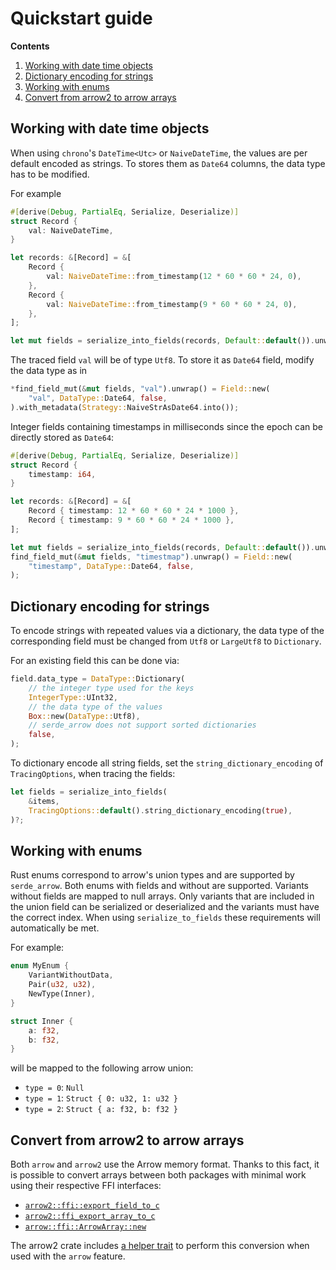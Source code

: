 # Quickstart guide

**Contents**

1. [Working with date time objects](#working-with-date-time-objects)
2. [Dictionary encoding for strings](#dictionary-encoding-for-strings)
3. [Working with enums](#working-with-enums)
4. [Convert from arrow2 to arrow arrays](#convert-from-arrow2-to-arrow-arrays)

## Working with date time objects

When using `chrono`'s `DateTime<Utc>` or  `NaiveDateTime`, the values are per
default encoded as strings. To stores them as  `Date64` columns, the data type
has to be modified.

For example

```rust
#[derive(Debug, PartialEq, Serialize, Deserialize)]
struct Record {
    val: NaiveDateTime,
}

let records: &[Record] = &[
    Record {
        val: NaiveDateTime::from_timestamp(12 * 60 * 60 * 24, 0),
    },
    Record {
        val: NaiveDateTime::from_timestamp(9 * 60 * 60 * 24, 0),
    },
];

let mut fields = serialize_into_fields(records, Default::default()).unwrap();
```

The traced field `val` will be of type `Utf8`. To store it as `Date64` field,
modify the data type as in

```rust
*find_field_mut(&mut fields, "val").unwrap() = Field::new(
    "val", DataType::Date64, false,
).with_metadata(Strategy::NaiveStrAsDate64.into());
```

Integer fields containing timestamps in milliseconds since the epoch can be
directly stored as `Date64`:

```rust
#[derive(Debug, PartialEq, Serialize, Deserialize)]
struct Record {
    timestamp: i64,
}

let records: &[Record] = &[
    Record { timestamp: 12 * 60 * 60 * 24 * 1000 },
    Record { timestamp: 9 * 60 * 60 * 24 * 1000 },
];

let mut fields = serialize_into_fields(records, Default::default()).unwrap();
find_field_mut(&mut fields, "timestmap").unwrap() = Field::new(
    "timestamp", DataType::Date64, false,
);
```

## Dictionary encoding for strings

To encode strings with repeated values via a dictionary, the data type of the
corresponding field must be changed from `Utf8` or `LargeUtf8` to `Dictionary`.

For an existing field this can be done via:

```rust
field.data_type = DataType::Dictionary(
    // the integer type used for the keys
    IntegerType::UInt32,
    // the data type of the values
    Box::new(DataType::Utf8),
    // serde_arrow does not support sorted dictionaries
    false,
);
```

To dictionary encode all string fields, set the `string_dictionary_encoding` of
`TracingOptions`, when tracing the fields:

```rust
let fields = serialize_into_fields(
    &items,
    TracingOptions::default().string_dictionary_encoding(true),
)?;
```

## Working with enums

Rust enums correspond to arrow's union types and are supported by `serde_arrow`.
Both enums with fields and without are supported. Variants without fields are
mapped to null arrays. Only variants that are included in the union field can be
serialized or deserialized and the variants must have the correct index. When
using `serialize_to_fields` these requirements will automatically be met.

For example:

```rust
enum MyEnum {
    VariantWithoutData,
    Pair(u32, u32),
    NewType(Inner),
}

struct Inner {
    a: f32,
    b: f32,
}
```

will be mapped to the following arrow union:

- `type = 0`: `Null`
- `type = 1`: `Struct { 0: u32, 1: u32 }`
- `type = 2`: `Struct { a: f32, b: f32 }`

## Convert from arrow2 to arrow arrays

Both `arrow` and `arrow2` use the Arrow memory format. Thanks to this fact, it
is possible to convert arrays between both packages with minimal work using
their respective FFI interfaces:

- [`arrow2::ffi::export_field_to_c`](https://docs.rs/arrow2/latest/arrow2/ffi/fn.export_field_to_c.html)
- [`arrow2::ffi_export_array_to_c`](https://docs.rs/arrow2/latest/arrow2/ffi/fn.export_array_to_c.html)
- [`arrow::ffi::ArrowArray::new`](https://docs.rs/arrow/latest/arrow/ffi/struct.ArrowArray.html#method.new)

The arrow2 crate includes [a helper trait][arrow2-arrow2arrow] to perform this
conversion when used with the `arrow` feature.

[arrow2-arrow2arrow]: https://docs.rs/arrow2/latest/arrow2/array/trait.Arrow2Arrow.html
